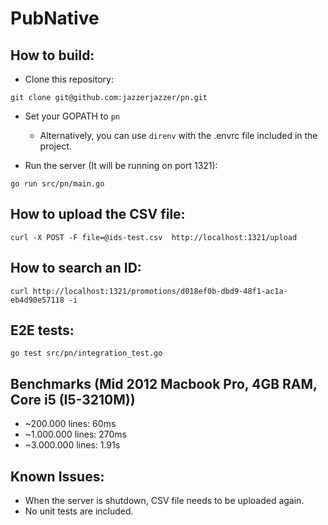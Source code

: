 # PubNative

## How to build: 

- Clone this repository:
```
git clone git@github.com:jazzerjazzer/pn.git
```
- Set your GOPATH to `pn`
  - Alternatively, you can use `direnv` with the .envrc file included in the project. 

- Run the server (It will be running on port 1321): 
```
go run src/pn/main.go
```

## How to upload the CSV file: 
```
curl -X POST -F file=@ids-test.csv  http://localhost:1321/upload
```

## How to search an ID: 
```
curl http://localhost:1321/promotions/d018ef0b-dbd9-48f1-ac1a-eb4d90e57118 -i
```

## E2E tests: 

```
go test src/pn/integration_test.go
```

## Benchmarks (Mid 2012 Macbook Pro, 4GB RAM, Core i5 (I5-3210M))

- ~200.000 lines: 60ms
- ~1.000.000 lines: 270ms
- ~3.000.000 lines: 1.91s

## Known Issues: 

- When the server is shutdown, CSV file needs to be uploaded again.
- No unit tests are included.